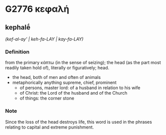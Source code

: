 # G2776 κεφαλή

## kephalḗ

_(kef-al-ay' | keh-fa-LAY | kay-fa-LAY)_

### Definition

from the primary κάπτω (in the sense of seizing); the head (as the part most readily taken hold of), literally or figuratively; head.

- the head, both of men and often of animals
- metaphorically anything supreme, chief, prominent
  - of persons, master lord: of a husband in relation to his wife
  - of Christ: the Lord of the husband and of the Church
  - of things: the corner stone

### Note

Since the loss of the head destroys life, this word is used in the phrases relating to capital and extreme punishment.

